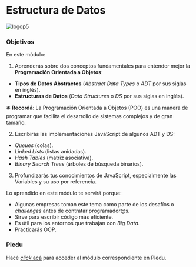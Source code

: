# Estructura de Datos

![logop5](https://p5-hall-of-fame.s3.amazonaws.com/p5logo.png)

### Objetivos

En este módulo:

1. Aprenderás sobre dos conceptos fundamentales para entender mejor la **Programación Orientada a Objetos**:
  - **Tipos de Datos Abstractos** (*Abstract Data Types* o *ADT* por sus siglas en inglés).
  - **Estructuras de Datos** (*Data Structures* o *DS* por sus siglas en inglés).

🛎  **Recordá**: La Programación Orientada a Objetos (POO) es una manera de programar que facilita el desarrollo de sistemas complejos y de gran tamaño.

2. Escribirás las implementaciones JavaScript de algunos ADT y DS: 
  - _Queues_ (colas).
  - _Linked Lists_ (listas anidadas).
  - _Hash Tables_ (matriz asociativa).
  - _Binary Search Trees_ (árboles de búsqueda binarios).

3. Profundizarás tus conocimientos de JavaScript, especialmente las Variables y su uso por referencia.

Lo aprendido en este módulo te servirá porque:
- Algunas empresas toman este tema como parte de los desafíos o *challenges* antes de contratar programador@s.
- Sirve para escribir código más eficiente.
- Es útil para los entornos que trabajan con *Big Data*.
- Practicarás OOP.

### Pledu

Hacé [_click_ acá](https://pledu.plataforma5.la/bootcamp/01---estructura-de-datos/objetivos-f7abec94) para acceder al módulo correspondiente en Pledu.

